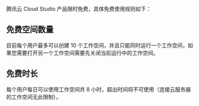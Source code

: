 腾讯云 Cloud Studio 产品限时免费，具体免费使用规则如下：

## 免费空间数量
目前每个用户最多可以创建 10 个工作空间，并且只能同时运行一个工作空间，如果您需要打开另一个工作空间需要先关闭当前运行中的工作空间。

## 免费时长
每个用户每日可以使用工作空间共 8 小时，超出时间将不可使用（连接云服务器的工作空间无此限制）。
